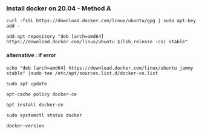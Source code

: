 ### Install docker on 20.04 - Method A

```
curl -fsSL https://download.docker.com/linux/ubuntu/gpg | sudo apt-key add -
```


```
add-apt-repository "deb [arch=amd64] https://download.docker.com/linux/ubuntu $(lsb_release -cs) stable"
```
#### alternative : if error 

```
echo "deb [arch=amd64] https://download.docker.com/linux/ubuntu jammy stable" |sudo tee /etc/apt/sources.list.d/docker-ce.list

```



```
sudo apt update
```



```
apt-cache policy docker-ce
```


```
apt install docker-ce
```

```
sudo systemctl status docker
```

```
docker-version
```

